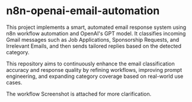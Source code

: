 # n8n-openai-email-automation
This project implements a smart, automated email response system using n8n workflow automation and OpenAI's GPT model. It classifies incoming Gmail messages such as Job Applications, Sponsorship Requests, and Irrelevant Emails, and then sends tailored replies based on the detected category.

This repository aims to continuously enhance the email classification accuracy and response quality by refining workflows, improving prompt engineering, and expanding category coverage based on real-world use cases.

The workflow Screenshot is attached for more clarification.

